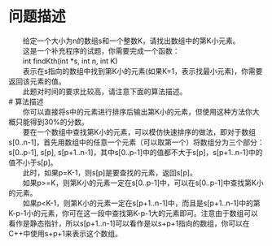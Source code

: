 <div id="pcont1" style="margin-top:20px; display:block;">

# 问题描述

<div class="pdcont">　　给定一个大小为n的数组s和一个整数K，请找出数组中的第K小元素。<br/>
　　这是一个补充程序的试题，你需要完成一个函数：<br/>
　　int findKth(int *s, int n, int K)<br/>
　　表示在s指向的数组中找到第K小的元素(如果K=1，表示找最小元素)，你需要返回该元素的值。<br/>
　　此题对时间的要求比较高，请注意下面的算法描述。</div>
# 算法描述

<div class="pdcont">　　你可以直接将s中的元素进行排序后输出第K小的元素，但使用这种方法你大概只能得到30%的分数。<br/>
　　要在一个数组中查找第K小的元素，可以模仿快速排序的做法，即对于数组s[0..n-1]，首先用数组中的任意一个元素（可以取第一个）将数组分为三个部分：s[0..p-1], s[p], s[p+1..n-1]，其中s[0..p-1]中的值都不大于s[p]，s[p+1..n-1]中的值不小于s[p]。<br/>
　　此时，如果p=K-1，则s[p]是要查找的元素，返回s[p]。<br/>
　　如果p&gt;=K，则第K小的元素一定在s[0..p-1]中，可以在s[0..p-1]中查找第K小的元素。<br/>
　　如果p&lt;K-1，则第K小的元素一定在s[p+1..n-1]中，而且是s[p+1..n-1]中的第K-p-1小的元素，你可在这一段中查找第K-p-1大的元素即可。注意由于数组可以看作是静态指针，所以s[p+1..n-1]可以看作是以s+p+1指向的数组，你可以在C++中使用s+p+1来表示这个数组。</div>

</div>